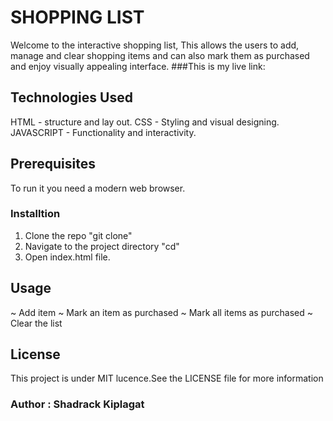 # SHOPPING LIST
Welcome to the interactive shopping list, This allows the users to add, manage and clear shopping items and can also mark them as purchased and enjoy visually appealing interface.
###This is my live link:

## Technologies Used
HTML - structure and lay out.
CSS - Styling and visual designing.
JAVASCRIPT - Functionality and interactivity.

## Prerequisites
To run it you need a modern web browser.
### Installtion
1. Clone the repo  "git clone"
2. Navigate to the project directory  "cd"
3. Open index.html file.

##  Usage
~ Add item
~ Mark an item as purchased
~ Mark all items as purchased
~ Clear the list

## License
This project is under MIT lucence.See the LICENSE file for more information

### Author : Shadrack Kiplagat


